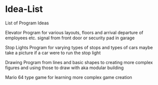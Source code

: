 # Idea-List
List of Program Ideas

Elevator Program for various layouts, floors and arrival departure of employees etc. signal from front door or security pad in garage

Stop Lights Program for varying types of stops and types of cars maybe take a picture if a car were to run the stop light

Drawing Program from lines and basic shapes to creating more complex figures and using those to draw with aka modular building

Mario 64 type game for learning more complex game creation

